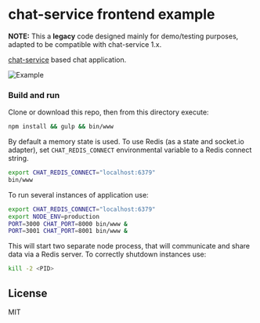
# chat-service frontend example

__NOTE:__ This a __legacy__ code designed mainly for demo/testing
purposes, adapted to be compatible with chat-service 1.x.

[chat-service](https://github.com/an-sh/chat-service) based chat application.

![Example](https://an-sh.github.io/chat-service/example.png "Example")


### Build and run

Clone or download this repo, then from this directory execute:

```sh
npm install && gulp && bin/www
```

By default a memory state is used. To use Redis (as a state and
socket.io adapter), set `CHAT_REDIS_CONNECT` environmental variable to
a Redis connect string.

```sh
export CHAT_REDIS_CONNECT="localhost:6379"
bin/www
```

To run several instances of application use:

```sh
export CHAT_REDIS_CONNECT="localhost:6379"
export NODE_ENV=production
PORT=3000 CHAT_PORT=8000 bin/www &
PORT=3001 CHAT_PORT=8001 bin/www &
```

This will start two separate node process, that will communicate and
share data via a Redis server. To correctly shutdown instances use:

```sh
kill -2 <PID>
```

## License

MIT

